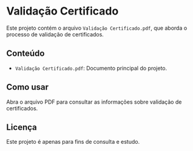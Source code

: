 # Validação Certificado

Este projeto contém o arquivo `Validação Certificado.pdf`, que aborda o processo de validação de certificados.

## Conteúdo

- `Validação Certificado.pdf`: Documento principal do projeto.

## Como usar

Abra o arquivo PDF para consultar as informações sobre validação de certificados.

## Licença

Este projeto é apenas para fins de consulta e estudo.
